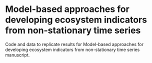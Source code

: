 # Model-based approaches for developing ecosystem indicators from non-stationary time series 
Code and data to replicate results for Model-based approaches for developing ecosystem indicators from non-stationary time series manuscript.

